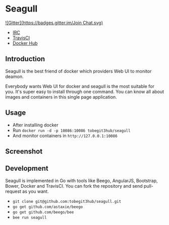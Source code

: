 
# Seagull
[![Gitter](https://badges.gitter.im/Join Chat.svg)](https://gitter.im/tobegit3hub/seagull?utm_source=badge&utm_medium=badge&utm_campaign=pr-badge&utm_content=badge)

* [IRC]()
* [TravisCI]()
* [Docker Hub]()

## Introduction

Seagull is the best friend of docker which providers Web UI to monitor deamon.

Everybody wants Web UI for docker and seagull is the most suitable for you. It's super easy to install through one command. You can know all about images and containers in this single page application.

## Usage

* After installing docker
* Run `docker run -d -p 10086:10086 tobegit3hub/seagull`
* And monitor containers in `http://127.0.0.1:10086`

## Screenshot

## Development

Seagull is implemented in Go with tools like Beego, AngularJS, Bootstrap, Bower, Docker and TravisCI. You can fork the repository and send pull-request as you want.

* `git clone git@github.com:tobegit3hub/seagull.git`
* `go get github.com/astaxie/beego`
* `go get github.com/beego/bee`
* `bee run seagull`

